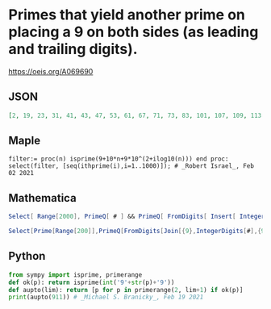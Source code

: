 # Primes that yield another prime on placing a 9 on both sides \(as leading and trailing digits\)\.
https://oeis.org/A069690
## JSON
```JSON
[2, 19, 23, 31, 41, 43, 47, 53, 61, 67, 71, 73, 83, 101, 107, 109, 113, 149, 163, 193, 211, 239, 241, 263, 269, 277, 313, 317, 331, 347, 373, 397, 409, 421, 439, 443, 499, 521, 523, 541, 547, 607, 617, 619, 641, 647, 673, 677, 757, 787, 829, 863, 877, 907, 911]
```
## Maple
```Maple
filter:= proc(n) isprime(9+10*n+9*10^(2+ilog10(n))) end proc:
select(filter, [seq(ithprime(i),i=1..1000)]); # _Robert Israel_, Feb 02 2021
```
## Mathematica
```Mathematica
Select[ Range[2000], PrimeQ[ # ] && PrimeQ[ FromDigits[ Insert[ IntegerDigits[ # ], 9, {{1}, {-1}}]]] &]
```
```Mathematica
Select[Prime[Range[200]],PrimeQ[FromDigits[Join[{9},IntegerDigits[#],{9}]]]&] (* _Harvey P. Dale_, Nov 07 2022 *)
```
## Python
```Python
from sympy import isprime, primerange
def ok(p): return isprime(int('9'+str(p)+'9'))
def aupto(lim): return [p for p in primerange(2, lim+1) if ok(p)]
print(aupto(911)) # _Michael S. Branicky_, Feb 19 2021
```
